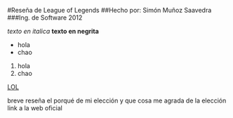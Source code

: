 #Reseña de League of Legends
##Hecho por: Simón Muñoz Saavedra
###Ing. de Software 2012

*texto en italica*
**texto en negrita**

+ hola
+ chao

1. hola
2. chao

[LOL](http://na.leagueoflegends.com/)

breve reseña
el porqué de mi elección y que cosa me agrada de la elección
link a la web oficial


